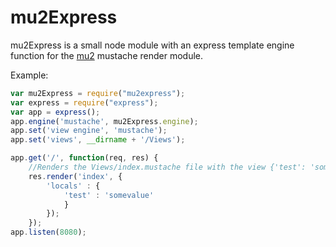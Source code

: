 mu2Express
==========

mu2Express is a small node module with an express template engine function for the [mu2](https://github.com/raycmorgan/Mu) mustache render module.

Example:

```javascript
var mu2Express = require("mu2express");
var express = require("express");
var app = express();
app.engine('mustache', mu2Express.engine);
app.set('view engine', 'mustache');
app.set('views', __dirname + '/Views');

app.get('/', function(req, res) {
	//Renders the Views/index.mustache file with the view {'test': 'somevalue'} using the mu2 engine
	res.render('index', {
		'locals' : {
			'test' : 'somevalue'
			}
		});
	});
app.listen(8080);
```
